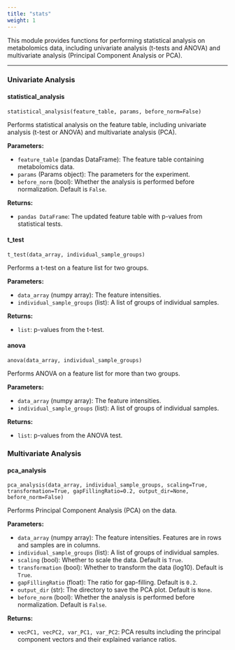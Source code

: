 ```yaml
---
title: "stats"
weight: 1
---
```


This module provides functions for performing statistical analysis on metabolomics data, including univariate analysis (t-tests and ANOVA) and multivariate analysis (Principal Component Analysis or PCA).

---

### **Univariate Analysis**

#### statistical_analysis

`statistical_analysis(feature_table, params, before_norm=False)`

Performs statistical analysis on the feature table, including univariate analysis (t-test or ANOVA) and multivariate analysis (PCA).

**Parameters:**

- `feature_table` (pandas DataFrame): The feature table containing metabolomics data.
- `params` (Params object): The parameters for the experiment.
- `before_norm` (bool): Whether the analysis is performed before normalization. Default is `False`.

**Returns:**

- `pandas DataFrame`: The updated feature table with p-values from statistical tests.

#### t_test

`t_test(data_array, individual_sample_groups)`

Performs a t-test on a feature list for two groups.

**Parameters:**

- `data_array` (numpy array): The feature intensities.
- `individual_sample_groups` (list): A list of groups of individual samples.

**Returns:**

- `list`: p-values from the t-test.

#### anova

`anova(data_array, individual_sample_groups)`

Performs ANOVA on a feature list for more than two groups.

**Parameters:**

- `data_array` (numpy array): The feature intensities.
- `individual_sample_groups` (list): A list of groups of individual samples.

**Returns:**

- `list`: p-values from the ANOVA test.

### **Multivariate Analysis**

#### pca_analysis

`pca_analysis(data_array, individual_sample_groups, scaling=True, transformation=True, gapFillingRatio=0.2, output_dir=None, before_norm=False)`

Performs Principal Component Analysis (PCA) on the data.

**Parameters:**

- `data_array` (numpy array): The feature intensities. Features are in rows and samples are in columns.
- `individual_sample_groups` (list): A list of groups of individual samples.
- `scaling` (bool): Whether to scale the data. Default is `True`.
- `transformation` (bool): Whether to transform the data (log10). Default is `True`.
- `gapFillingRatio` (float): The ratio for gap-filling. Default is `0.2`.
- `output_dir` (str): The directory to save the PCA plot. Default is `None`.
- `before_norm` (bool): Whether the analysis is performed before normalization. Default is `False`.

**Returns:**

- `vecPC1, vecPC2, var_PC1, var_PC2`: PCA results including the principal component vectors and their explained variance ratios.
